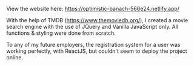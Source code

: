View the website here: https://optimistic-banach-566e24.netlify.app/


With the help of TMDB (https://www.themoviedb.org/), I created a movie search engine with the use of JQuery and Vanilla JavaScript only.
All functions & styling were done from scratch.

To any of my future employers, the registration system for a user was working perfectly, with ReactJS, but couldn't seem to deploy the project online.



